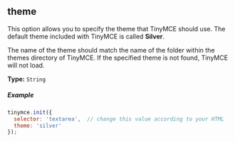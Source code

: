 ## theme

This option allows you to specify the theme that TinyMCE should use. The default theme included with TinyMCE is called **Silver**.

The name of the theme should match the name of the folder within the themes directory of TinyMCE. If the specified theme is not found, TinyMCE will not load.

**Type:** `String`

##### Example

```js
tinymce.init({
  selector: 'textarea',  // change this value according to your HTML
  theme: 'silver'
});
```
